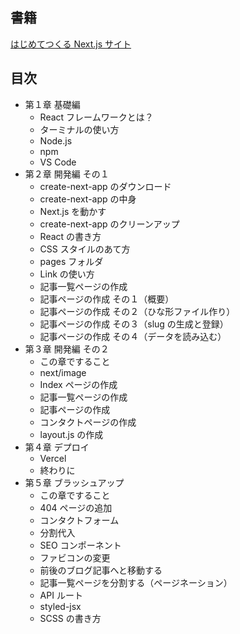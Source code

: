 ## 書籍

[はじめてつくる Next.js サイト](https://www.amazon.co.jp/%E3%81%AF%E3%81%98%E3%82%81%E3%81%A6%E3%81%A4%E3%81%8F%E3%82%8BNext-js%E3%82%B5%E3%82%A4%E3%83%88-mod728-ebook/dp/B08ZSB1215/ref=sr_1_6?__mk_ja_JP=%E3%82%AB%E3%82%BF%E3%82%AB%E3%83%8A&dchild=1&keywords=next.js&qid=1630622005&sr=8-6)

## 目次

- 第１章 基礎編
  - React フレームワークとは？
  - ターミナルの使い方
  - Node.js
  - npm
  - VS Code
- 第２章 開発編 その１
  - create-next-app のダウンロード
  - create-next-app の中身
  - Next.js を動かす
  - create-next-app のクリーンアップ
  - React の書き方
  - CSS スタイルのあて方
  - pages フォルダ
  - Link の使い方
  - 記事一覧ページの作成
  - 記事ページの作成 その１（概要）
  - 記事ページの作成 その２（ひな形ファイル作り）
  - 記事ページの作成 その３（slug の生成と登録）
  - 記事ページの作成 その４（データを読み込む）
- 第３章 開発編 その２
  - この章ですること
  - next/image
  - Index ページの作成
  - 記事一覧ページの作成
  - 記事ページの作成
  - コンタクトページの作成
  - layout.js の作成
- 第４章 デプロイ
  - Vercel
  - 終わりに
- 第５章 ブラッシュアップ
  - この章ですること
  - 404 ページの追加
  - コンタクトフォーム
  - 分割代入
  - SEO コンポーネント
  - ファビコンの変更
  - 前後のブログ記事へと移動する
  - 記事一覧ページを分割する（ページネーション）
  - API ルート
  - styled-jsx
  - SCSS の書き方
